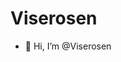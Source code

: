 # Viserosen
- 👋 Hi, I’m @Viserosen


<!---
Viserosen/Viserosen is a ✨ special ✨ repository because its `README.md` (this file) appears on your GitHub profile.
You can click the Preview link to take a look at your changes.
--->
